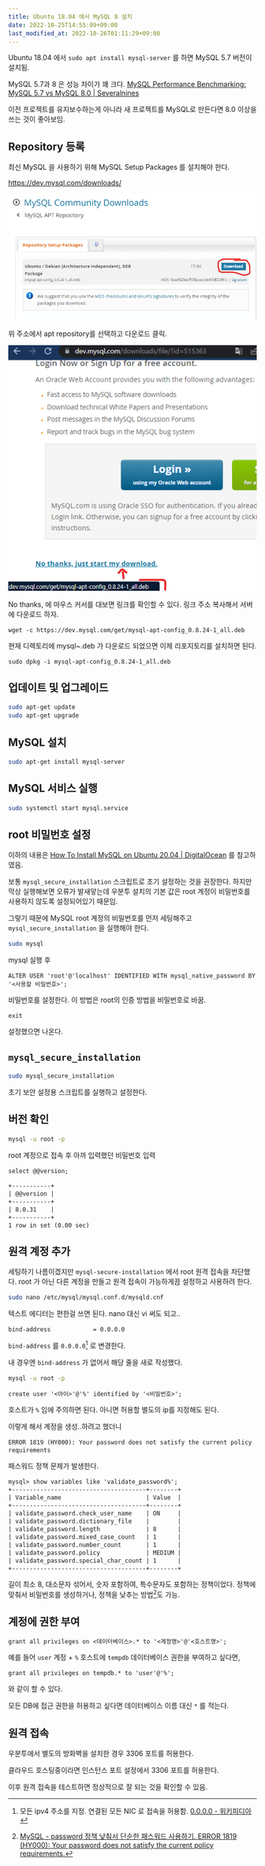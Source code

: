 ```yaml
---
title: Ubuntu 18.04 에서 MySQL 8 설치
date: 2022-10-25T14:55:09+09:00
last_modified_at: 2022-10-26T01:11:29+09:00
---
```

Ubuntu 18.04 에서 `sudo apt install mysql-server` 를 하면 MySQL 5.7 버전이 설치됨.

MySQL 5.7과 8 은 성능 차이가 꽤 크다. [MySQL Performance Benchmarking: MySQL 5.7 vs MySQL 8.0 | Severalnines](https://severalnines.com/blog/mysql-performance-benchmarking-mysql-57-vs-mysql-80/)

이전 프로젝트를 유지보수하는게 아니라 새 프로젝트를 MySQL로 만든다면 8.0 이상을 쓰는 것이 좋아보임.

## Repository 등록

최신 MySQL 을 사용하기 위해 MySQL Setup Packages 를 설치해야 한다.

https://dev.mysql.com/downloads/

![](attachments/Pasted%20image%2020221025133950.png)

위 주소에서 apt repository를 선택하고 다운로드 클릭.

![](attachments/Pasted%20image%2020221025134020.png)

No thanks, 에 마우스 커서를 대보면 링크를 확인할 수 있다. 링크 주소 복사해서 서버에 다운로드 하자.

```
wget -c https://dev.mysql.com/get/mysql-apt-config_0.8.24-1_all.deb
```

현재 디렉토리에 mysql~.deb 가 다운로드 되었으면 이제 리포지토리를 설치하면 된다.

```
sudo dpkg -i mysql-apt-config_0.8.24-1_all.deb
```

## 업데이트 및 업그레이드

```bash
sudo apt-get update
sudo apt-get upgrade
```

## MySQL 설치

```bash
sudo apt-get install mysql-server
```

## MySQL 서비스 실행

```bash
sudo systemctl start mysql.service
```

## root 비밀번호 설정

이하의 내용은 [How To Install MySQL on Ubuntu 20.04 | DigitalOcean](https://www.digitalocean.com/community/tutorials/how-to-install-mysql-on-ubuntu-20-04) 를 참고하였음.

보통 `mysql_secure_installation` 스크립트로 초기 설정하는 것을 권장한다. 하지만 막상 실행해보면 오류가 발새앟는데 우분투 설치의 기본 값은 root 계정이 비밀번호를 사용하지 않도록 설정되어있기 때문임.

그렇기 때문에 MySQL root 계정의 비밀번호를 먼저 세팅해주고 `mysql_secure_installation` 을 실행해야 한다.

```bash
sudo mysql
```

mysql 실행 후

```mysql
ALTER USER 'root'@'localhost' IDENTIFIED WITH mysql_native_password BY '<사용할 비밀번호>';
```

비밀번호를 설정한다. 이 방법은 root의 인증 방법을 비밀번호로 바꿈. 

```mysql
exit
```

설정했으면 나온다.

## `mysql_secure_installation`

```bash
sudo mysql_secure_installation
```

초기 보안 설정용 스크립트를 실행하고 설정한다.

## 버전 확인

```bash
mysql -u root -p
```

root 계정으로 접속 후 아까 입력했던 비밀번호 입력

```mysql
select @@version;
```

```
+-----------+
| @@version |
+-----------+
| 8.0.31    |
+-----------+
1 row in set (0.00 sec)
```

## 원격 계정 추가

세팅하기 나름이겠지만 `mysql-secure-installation` 에서 root 원격 접속을 차단했다. root 가 아닌 다른 계정을 만들고 원격 접속이 가능하게끔 설정하고 사용하려 한다.

```bash
sudo nano /etc/mysql/mysql.conf.d/mysqld.cnf
```

텍스트 에디터는 편한걸 쓰면 된다. nano 대신 vi 써도 되고..

```
bind-address            = 0.0.0.0
```

`bind-address` 를 `0.0.0.0`[^0000] 로 변경한다. 

내 경우엔 `bind-address` 가 없어서 해당 줄을 새로 작성했다.

[^0000]: 모든 ipv4 주소를 지정. 연결된 모든 NIC 로 접속을 허용함. [0.0.0.0 - 위키피디아](https://en.wikipedia.org/wiki/0.0.0.0)

```bash
mysql -u root -p
```

```mysql
create user '<아이>'@'%' identified by '<비밀번호>';
```

호스트가 `%` 임에 주의하면 된다. 아니면 허용할 별도의 ip를 지정해도 된다.

이렇게 해서 계정을 생성..하려고 했더니 

```
ERROR 1819 (HY000): Your password does not satisfy the current policy requirements
```

패스워드 정책 문제가 발생한다.

```mysql
mysql> show variables like 'validate_password%';
+--------------------------------------+--------+
| Variable_name                        | Value  |
+--------------------------------------+--------+
| validate_password.check_user_name    | ON     |
| validate_password.dictionary_file    |        |
| validate_password.length             | 8      |
| validate_password.mixed_case_count   | 1      |
| validate_password.number_count       | 1      |
| validate_password.policy             | MEDIUM |
| validate_password.special_char_count | 1      |
+--------------------------------------+--------+
```

길이 최소 8, 대소문자 섞어서, 숫자 포함하여, 특수문자도 포함하는 정책이었다. 정책에 맞춰서 비밀번호를 생성하거나, 정책을 낮추는 방법[^pw-policy]도 가능.

[^pw-policy]: [MySQL - password 정책 낮춰서 단순한 패스워드 사용하기. ERROR 1819 (HY000): Your password does not satisfy the current policy requirements.](https://junho85.pe.kr/1484)

## 계정에 권한 부여

```mysql
grant all privileges on <데이터베이스>.* to '<계정명>'@'<호스트명>';
```

예를 들어  `user` 계정 + `%` 호스트에 `tempdb` 데이터베이스 권한을 부여하고 싶다면,

```mysql
grant all privileges on tempdb.* to 'user'@'%';
```

와 같이 할 수 있다.

모든 DB에 접근 권한을 허용하고 싶다면 데이터베이스 이름 대신 `*` 를 적는다.

## 원격 접속

우분투에서 별도의 방화벽을 설치한 경우 3306 포트를 허용한다.

클라우드 호스팅중이라면 인스턴스 포트 설정에서 3306 포트를 허용한다.

이후 원격 접속을 테스트하면 정상적으로 잘 되는 것을 확인할 수 있음.